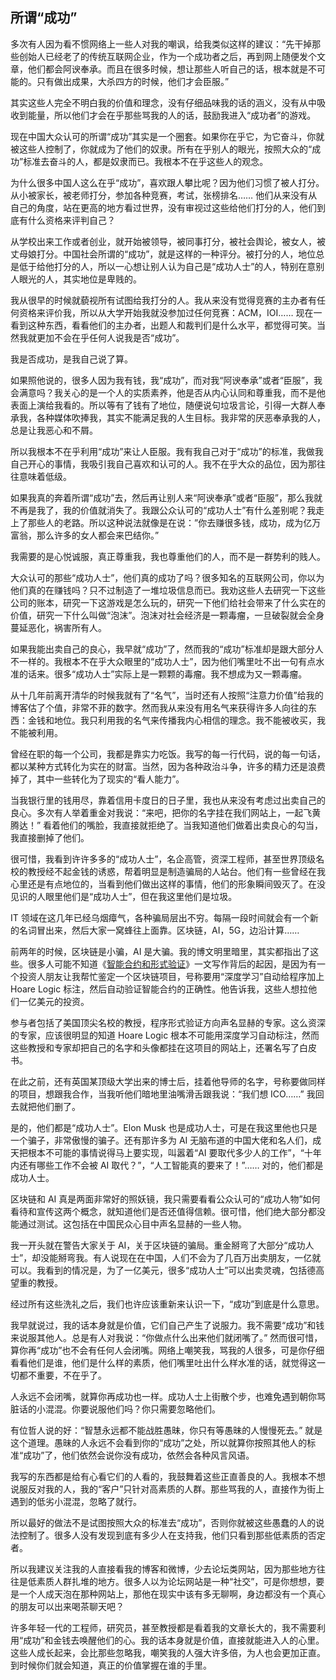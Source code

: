 <div class="inner">
<h2>所谓“成功”</h2>
<p>多次有人因为看不惯网络上一些人对我的嘲讽，给我类似这样的建议：“先干掉那些创始人已经老了的传统互联网企业，作为一个成功者之后，再到网上随便发个文章，他们都会阿谀奉承。而且在很多时候，想让那些人听自己的话，根本就是不可能的。只有做出成果，大杀四方的时候，他们才会臣服。”</p>
<p>其实这些人完全不明白我的价值和理念，没有仔细品味我的话的涵义，没有从中吸收到能量，所以他们才会在乎那些骂我的人的话，鼓励我进入“成功者”的游戏。</p>
<p>现在中国大众认可的所谓“成功”其实是一个圈套。如果你在乎它，为它奋斗，你就被这些人控制了，你就成为了他们的奴隶。所有在乎别人的眼光，按照大众的“成功”标准去奋斗的人，都是奴隶而已。我根本不在乎这些人的观念。</p>
<p>为什么很多中国人这么在乎“成功”，喜欢跟人攀比呢？因为他们习惯了被人打分。从小被家长，被老师打分，参加各种竞赛，考试，张榜排名…… 他们从来没有从自己的角度，站在更高的地方看过世界，没有审视过这些给他们打分的人，他们到底有什么资格来评判自己？</p>
<p>从学校出来工作或者创业，就开始被领导，被同事打分，被社会舆论，被女人，被丈母娘打分。中国社会所谓的“成功”，就是这样的一种评分。被打分的人，地位总是低于给他打分的人，所以一心想让别人认为自己是“成功人士”的人，特别在意别人眼光的人，其实地位是卑贱的。</p>
<p>我从很早的时候就藐视所有试图给我打分的人。我从来没有觉得竞赛的主办者有任何资格来评价我，所以从大学开始我就没参加过任何竞赛：ACM，IOI…… 现在一看到这种东西，看看他们的主办者，出题人和裁判们是什么水平，都觉得可笑。当然我就更加不会在乎任何人说我是否“成功”。</p>
<p>我是否成功，是我自己说了算。</p>
<p>如果照他说的，很多人因为我有钱，我“成功”，而对我“阿谀奉承”或者“臣服”，我会满意吗？我关心的是一个人的实质素养，他是否从内心认同和尊重我，而不是他表面上演给我看的。所以等有了钱有了地位，随便说句垃圾言论，引得一大群人奉承我，各种媒体吹捧我，其实不能满足我的人生目标。我非常的厌恶奉承我的人，总是让我恶心和不屑。</p>
<p>所以我根本不在乎利用“成功”来让人臣服。我有我自己对于“成功”的标准，我做我自己开心的事情，我吸引我自己喜欢和认可的人。我不在乎大众的品位，因为那往往意味着低级。</p>
<p>如果我真的奔着所谓“成功”去，然后再让别人来“阿谀奉承”或者“臣服”，那么我就不再是我了，我的价值就消失了。我跟公众认可的“成功人士”有什么差别呢？我走上了那些人的老路。所以这种说法就像是在说：”你去赚很多钱，成功，成为亿万富翁，那么许多的女人都会来巴结你。”</p>
<p>我需要的是心悦诚服，真正尊重我，我也尊重他们的人，而不是一群势利的贱人。</p>
<p>大众认可的那些“成功人士”，他们真的成功了吗？很多知名的互联网公司，你以为他们真的在赚钱吗？只不过制造了一堆垃圾信息而已。我劝这些人去研究一下这些公司的账本，研究一下这游戏是怎么玩的，研究一下他们给社会带来了什么实在的价值，研究一下什么叫做“泡沫”。泡沫对社会经济是一颗毒瘤，一旦破裂就会全身蔓延恶化，祸害所有人。</p>
<p>如果我能出卖自己的良心，我早就“成功”了，然而我的“成功”标准却是跟大部分人不一样的。我根本不在乎大众眼里的“成功人士”，因为他们嘴里吐不出一句有点水准的话来。很多“成功人士”实际上是一颗颗的毒瘤。我不想成为又一颗毒瘤。</p>
<p>从十几年前离开清华的时候我就有了“名气”，当时还有人按照“注意力价值”给我的博客估了个值，非常不菲的数字。然而我从来没有用名气来获得许多人向往的东西：金钱和地位。我只利用我的名气来传播我内心相信的理念。我不能被收买，我不能被利用。</p>
<p>曾经在职的每一个公司，我都是靠实力吃饭。我写的每一行代码，说的每一句话，都以某种方式转化为实在的财富。当然，因为各种政治斗争，许多的精力还是浪费掉了，其中一些转化为了现实的“看人能力”。</p>
<p>当我银行里的钱用尽，靠着信用卡度日的日子里，我也从来没有考虑过出卖自己的良心。多次有人举着重金对我说：“来吧，把你的名字挂在我们网站上，一起飞黄腾达！” 看着他们的嘴脸，我直接就拒绝了。当我知道他们做着出卖良心的勾当，我直接删掉了他们。</p>
<p>很可惜，我看到许许多多的“成功人士”，名企高管，资深工程师，甚至世界顶级名校的教授经不起金钱的诱惑，帮着明显是制造骗局的人站台。他们有一些曾经在我心里还是有点地位的，当看到他们做出这样的事情，他们的形象瞬间毁灭了。在没见识的人眼里他们是“成功人士”，但在我这里他们是垃圾。</p>
<p>IT 领域在这几年已经乌烟瘴气，各种骗局层出不穷。每隔一段时间就会有一个新的名词冒出来，然后大家一窝蜂往上面靠。区块链，AI，5G，边沿计算……</p>
<p>前两年的时候，区块链是小骗，AI 是大骗。我的博文明里暗里，其实都指出了这些。很多人可能不知道《<a href="http://www.yinwang.org/blog-cn/2018/02/22/smart-contract">智能合约和形式验证</a>》一文写作背后的起因，是因为有一个投资人朋友让我帮忙鉴定一个区块链项目，号称要用“深度学习”自动给程序加上  Hoare Logic 标注，然后自动验证智能合约的正确性。他告诉我，这些人想拉他们一亿美元的投资。</p>
<p>参与者包括了美国顶尖名校的教授，程序形式验证方向声名显赫的专家。这么资深的专家，应该很明显的知道 Hoare Logic 根本不可能用深度学习自动标注，然而这些教授和专家却把自己的名字和头像都挂在这项目的网站上，还署名写了白皮书。</p>
<p>在此之前，还有英国某顶级大学出来的博士后，挂着他导师的名字，号称要做同样的项目，想跟我合作，当我听他们暗地里油嘴滑舌跟我说：“我们想 ICO……” 我回去就把他们删了。</p>
<p>是的，他们都是“成功人士”。Elon Musk 也是成功人士，可是在我这里他也只是一个骗子，非常傲慢的骗子。还有那许多为 AI 无脑布道的中国大佬和名人们，成天把根本不可能的事情说得马上要实现，叫嚣着“AI 要取代多少人的工作”，“十年内还有哪些工作不会被 AI 取代？”，“人工智能真的要来了！”…… 对的，他们都是成功人士。</p>
<p>区块链和 AI 真是两面非常好的照妖镜，我只需要看看公众认可的“成功人物”如何看待和宣传这两个概念，就知道他们是否还值得信赖。很可惜，他们绝大部分都没能通过测试。这包括在中国民众心目中声名显赫的一些人物。</p>
<p>我一开头就在警告大家关于 AI，关于区块链的骗局。重金掰弯了大部分“成功人士”，却没能掰弯我。有人说现在在中国，人们不会为了几百万出卖朋友，一亿就可以。我看到的情况是，为了一亿美元，很多“成功人士”可以出卖灵魂，包括德高望重的教授。</p>
<p>经过所有这些洗礼之后，我们也许应该重新来认识一下，“成功”到底是什么意思。</p>
<p>我早就说过，我的话本身就是价值，它们自己产生了说服力。我不需要“成功”和钱来说服其他人。总是有人对我说：“你做点什么出来他们就闭嘴了。” 然而很可惜，算你再“成功”也不会有任何人会闭嘴。网络上嘲笑我，骂我的人很多，可是你仔细看看他们是谁，他们是什么样的素质，他们嘴里吐出什么样水准的话，就觉得这一切都不重要，不在乎了。</p>
<p>人永远不会闭嘴，就算你再成功也一样。成功人士上街散个步，也难免遇到朝你骂脏话的小混混。你要说服他们吗？你只需要忽略他们。</p>
<p>有位哲人说的好：“智慧永远都不能战胜愚昧，你只有等愚昧的人慢慢死去。” 就是这个道理。愚昧的人永远不会看到你的“成功”之处，所以就算你按照其他人的标准“成功”了，他们依然会说你没有成功，依然会各种风言风语。</p>
<p>我写的东西都是给有心看它们的人看的，我鼓舞着这些正直善良的人。我根本不想说服反对我的人，我的“客户”只针对高素质的人群。那些骂我的人，直接作为街上遇到的低劣小混混，忽略了就行。</p>
<p>所以最好的做法不是试图按照大众的标准去“成功”，否则你就被这些愚蠢的人的说法控制了。很多人没有发现到底有多少人在支持我，他们只看到那些低素质的否定者。</p>
<p>所以我建议关注我的人直接看我的博客和微博，少去论坛类网站，因为那些地方往往是低素质人群扎堆的地方。很多人以为论坛网站是一种“社交”，可是你想想，要是一个人成天泡在那种网站上，那他在现实中该有多无聊啊，身边都没有一个真心的朋友可以出来喝茶聊天吧？</p>
<p>许多年轻一代的工程师，研究员，甚至教授都是看着我的文章长大的，我不需要利用“成功”和金钱去唤醒他们的心。我的话本身就是价值，直接就能进入人的心里。这些人成长起来，会比那些忽略我，嘲笑我的人强大许多倍，为人也会更加正直。到时候你们就会知道，真正的价值掌握在谁的手里。</p>
</div>
<div class="ad-banner" style="margin-top: 5px">
<script async src="//pagead2.googlesyndication.com/pagead/js/adsbygoogle.js"></script>
<ins class="adsbygoogle"
                    style="display:inline-block;width:100%;height:90px"
                    data-ad-client="ca-pub-1331524016319584"
                    data-ad-slot="6657867155"></ins>
<script>(adsbygoogle = window.adsbygoogle || []).push({});</script>
</div>
<script data-ad-client="ca-pub-1331524016319584" async
            src="https://pagead2.googlesyndication.com/pagead/js/adsbygoogle.js">
</script>
    